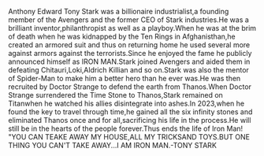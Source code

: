 Anthony Edward Tony Stark was a billionaire industrialist,a founding member of the Avengers and the former CEO of Stark industries.He was a brilliant inventor,philanthropist as well as a playboy.When he was at the brim of death when he was kidnapped by the Ten Rings in Afghanisthan,he created an armored suit and thus on returning home he used several more against armors against the terrorists.Since he enjoyed the fame he publicly announced himself as IRON MAN.Stark joined Avengers and aided them in defeating Chitauri,Loki,Aldrich Killian and so on.Stark was also the mentor of Spider-Man to make him a better hero than he ever was.He was then recruited by Doctor Strange to defend the earth from Thanos.When Doctor Strange surrendered the Time Stone to Thanos,Stark remained on Titanwhen he watched his allies disintegrate into ashes.In 2023,when he found the key to travel through time,he gained all the six infinity stones and eliminated Thanos once and for all,sacrificing his life in the process.He will still be in the hearts of the people forever.Thus ends the life of Iron Man!
 "YOU CAN TEAKE AWAY MY HOUSE,ALL MY TRICKSAND TOYS.BUT ONE THING YOU CAN'T TAKE AWAY...I AM IRON MAN.-TONY STARK